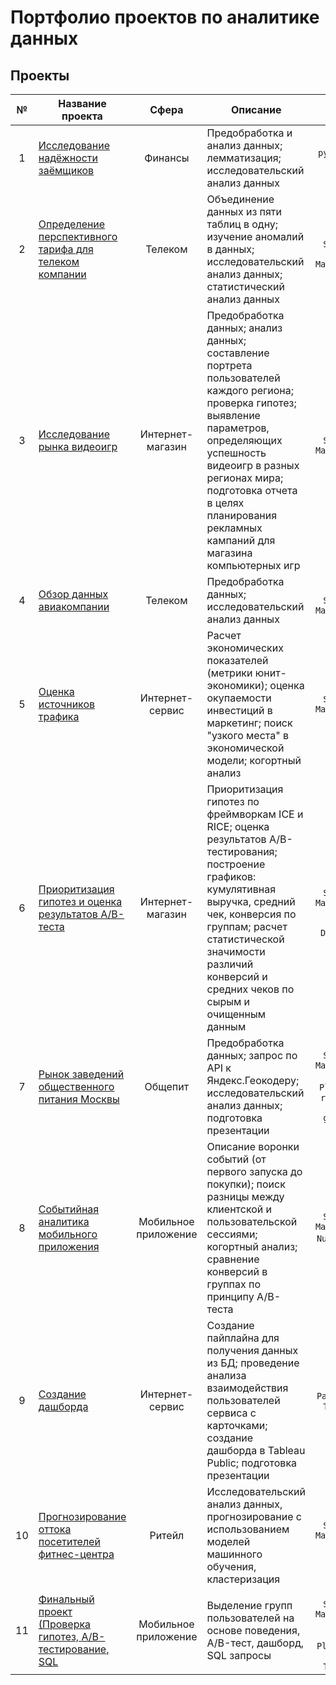 #  Портфолио проектов по аналитике данных 

## Проекты

|№|Название проекта|Сфера|Описание|Стек|
|:-----:|-----|:-----:|-----|:-----:|
|1|[Исследование надёжности заёмщиков](https://github.com/AntonDovgan/Data-analysis/tree/main/Borrower_Reliability_Research)|Финансы|Предобработка и анализ данных; лемматизация; исследовательский анализ данных| `Python` `pymystem3` `Pandas` `NumPy` |
|2|[Определение перспективного тарифа для телеком компании](https://github.com/AntonDovgan/Data-analysis/tree/main/Determination_of_Perspective_Tariff)|Телеком|Объединение данных из пяти таблиц в одну; изучение аномалий в данных; исследовательский анализ данных; статистический анализ данных | `Pandas` `NumPy` `Seaborn` `Math` `Matplotlib` `SciPy`|
|3|[Исследование рынка видеоигр](https://github.com/AntonDovgan/Data-analysis/tree/main/Videogames_Market_Research)|Интернет-магазин|Предобработка данных; анализ данных; составление портрета пользователей каждого региона; проверка гипотез; выявление параметров, определяющих успешность видеоигр в разных регионах мира; подготовка отчета в целях планирования рекламных кампаний для магазина компьютерных игр| `Pandas` `NumPy` `Seaborn` `Matplotlib` `SciPy`|
|4|[Обзор данных авиакомпании](https://github.com/AntonDovgan/data-analysis-projects/tree/main/Analytics_in_airlines)|Телеком|Предобработка данных; исследовательский анализ данных| `Pandas` `Seaborn`  `Matplotlib`|
|5|[Оценка источников трафика](https://github.com/AntonDovgan/data-analysis-projects/tree/main/Business%20metrics)|Интернет-сервис|Расчет экономических показателей (метрики юнит-экономики); оценка окупаемости инвестиций в маркетинг; поиск "узкого места" в экономической модели; когортный анализ| `Pandas` `Seaborn` `Matplotlib` `Numpy`|
|6|[Приоритизация гипотез и оценка результатов A/B-теста](https://github.com/AntonDovgan/data-analysis-projects/tree/main/Hypothesis_and_AB_Testing)|Интернет-магазин|Приоритизация гипотез по фреймворкам ICE и RICE; оценка результатов A/B-тестирования; построение графиков: кумулятивная выручка, средний чек, конверсия по группам; расчет статистической значимости различий конверсий и средних чеков по сырым и очищенным данным| `Pandas` `Seaborn` `Matplotlib` `Numpy` `SciPy` `Datetime`|
|7|[Рынок заведений общественного питания Москвы](https://github.com/AntonDovgan/data-analysis-projects/tree/main/catering_market_research_in_moscow)|Общепит|Предобработка данных; запрос по API к Яндекс.Геокодеру; исследовательский анализ данных; подготовка презентации| `Pandas` `Seaborn` `Matplotlib` `NumPy` `Plotly` `re` `requests` `json` `getpass` `folium`
|8|[Событийная аналитика мобильного приложения](https://github.com/AntonDovgan/data-analysis-projects/tree/main/event_analytics_in_mobile_app)|Мобильное приложение|Описание воронки событий (от первого запуска до покупки); поиск разницы между клиентской и пользовательской сессиями; когортный анализ; сравнение конверсий в группах по принципу A/B-теста| `Pandas` `Seaborn` `Matplotlib` `NumPy` `Math` `SciPy`
|9|[Создание дашборда](https://github.com/AntonDovgan/data-analysis-projects/tree/main/dashboard)|Интернет-сервис|Создание пайплайна для получения данных из БД; проведение анализа взаимодействия пользователей сервиса с карточками; создание дашборда в Tableau Public; подготовка презентации| `Pandas` `SQL` `Tableau`
|10|[Прогнозирование оттока посетителей фитнес-центра](https://github.com/AntonDovgan/data-analysis-projects/tree/main/gym_churn)|Ритейл|Исследовательский анализ данных, прогнозирование с использованием моделей машинного обучения, кластеризация| `Pandas` `Seaborn` `Matplotlib` `Numpy` `SciPy`
|11|[Финальный проект (Проверка гипотез, A/B-тестирование, SQL](https://github.com/AntonDovgan/data-analysis-projects/tree/main/final_project)|Мобильное приложение|Выделение групп пользователей на основе поведения, A/B-тест, дашборд, SQL запросы| `Pandas` `Seaborn` `Matplotlib` `Numpy` `SciPy` `Plotly` `SQL` `Math` `Tableau`